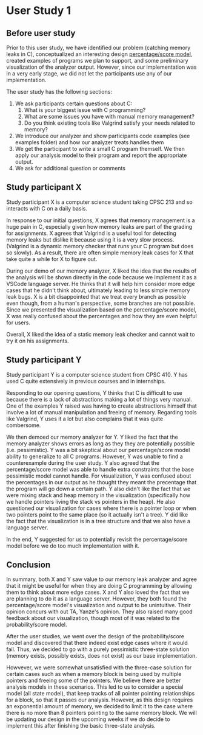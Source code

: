 # User Study 1

## Before user study

Prior to this user study, we have identified our problem (catching memory leaks in C), conceptualized an interesting design [percentage/score model](https://docs.google.com/presentation/d/1Q4YiYVUAzXn25rvrWR4XqMS03u8YijOYlmmiVdHdMb0/edit?usp=sharing), created examples of programs we plan to support, and some preliminary visualization of the analyzer output. However, since our implementation was in a very early stage, we did not let the participants use any of our implementation.

The user study has the following sections:

1. We ask participants certain questions about C:
   1. What is your biggest issue with C programming?
   2. What are some issues you have with manual memory management?
   3. Do you think existing tools like Valgrind satisfy your needs related to memory?
2. We introduce our analyzer and show participants code examples (see examples folder) and how our analyzer treats handles them
3. We get the participant to write a small C program themself. We then apply our analysis model to their program and report the appropriate output.
4. We ask for additional question or comments

## Study participant X

Study participant X is a computer science student taking CPSC 213 and so interacts with C on a daily basis.

In response to our initial questions, X agrees that memory management is a huge pain in C, especially given how memory leaks are part of the grading for assignments. X agrees that Valgrind is a useful tool for detecting memory leaks but dislike it because using it is a very slow process. (Valgrind is a dynamic memory checker that runs your C program but does so slowly). As a result, there are often simple memory leak cases for X that take quite a while for X to figure out.

During our demo of our memory analyzer, X liked the idea that the results of the analysis will be shown directly in the code because we implement it as a VSCode language server. He thinks that it will help him consider more edge cases that he didn't think about, ultimately leading to less simple memory leak bugs. X is a bit disappointed that we treat every branch as possible even though, from a human's perspective, some branches are not possible. Since we presented the visualization based on the percentage/score model, X was really confused about the percentages and how they are even helpful for users.

Overall, X liked the idea of a static memory leak checker and cannot wait to try it on his assignments.

## Study participant Y

Study participant Y is a computer science student from CPSC 410. Y has used C quite extensively in previous courses and in internships.

Responding to our opening questions, Y thinks that C is difficult to use because there is a lack of abstractions making a lot of things very manual. One of the examples Y raised was having to create abstractions himself that involve a lot of manual manipulation and freeing of memory. Regarding tools like Valgrind, Y uses it a lot but also complains that it was quite combersome.

We then demoed our memory analyzer for Y. Y liked the fact that the memory analyzer shows errors as long as they they are potentially possible (i.e. pessimistic). Y was a bit skeptical about our percentage/score model ability to generalize to all C programs. However, Y was unable to find a counterexample during the user study. Y also agreed that the percentage/score model was able to handle extra constraints that the base pessimistic model cannot handle. For visualization, Y was confused about the percentages in our output as he thought they meant the precentage that the program will go down a certain path. Y also didn't like the fact that we were mixing stack and heap memory in the visualization (specifically how we handle pointers living the stack vs pointers in the heap). He also questioned our visualization for cases where there is a pointer loop or when two pointers point to the same place (so it actually isn't a tree). Y did like the fact that the visualization is in a tree structure and that we also have a language server.

In the end, Y suggested for us to potentially revisit the percentage/score model before we do too much implementation with it.

## Conclusion

In summary, both X and Y saw value to our memory leak analyzer and agree that it might be useful for when they are doing C programming by allowing them to think about more edge cases. X and Y also loved the fact that we are planning to do it as a language server. However, they both found the percentage/score model's visualization and output to be unintuitive. Their opinion concurs with out TA, Yanze's opinion. They also raised many good feedback about our visualization, though most of it was related to the probability/score model.

After the user studies, we went over the design of the probability/score model and discovered that there indeed exist edge cases where it would fail. Thus, we decided to go with a purely pessimistic three-state solution (memory exists, possibly exists, does not exist) as our base implementation.

Howvever, we were somewhat unsatisfied with the three-case solution for certain cases such as when a memory block is being used by multiple pointers and freeing some of the pointers. We believe there are better analysis models in these scenarios. This led to us to consider a special model (all state model), that keep tracks of all pointer pointing relationships for a block, so that it passes our analysis. However, as this design requires an exponential amount of memory, we decided to limit it to the case where there is no more than 8 pointers pointing to the same memory block. We will be updating our design in the upcoming weeks if we do decide to implement this after finishing the basic three-state analysis.

